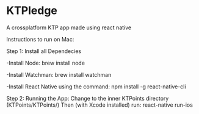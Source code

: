 # KTPledge

A crossplatform KTP app made using react native

Instructions to run on Mac:

Step 1: Install all Dependecies

-Install Node: brew install node

-Install Watchman: brew install watchman

-Install React Native using the command: npm install -g react-native-cli

Step 2:
Running the App:
Change to the inner KTPoints directory (KTPoints/KTPoints/)
Then (with Xcode installed) run: react-native run-ios

